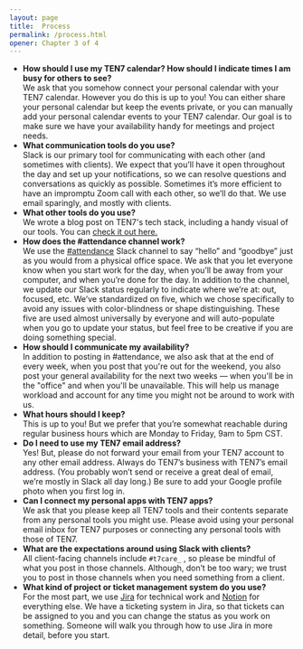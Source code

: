 ```yaml
---
layout: page
title:  Process
permalink: /process.html
opener: Chapter 3 of 4
---
```


- **How should I use my TEN7 calendar? How should I indicate times I am busy for others to see?**  
We ask that you somehow connect your personal calendar with your TEN7 calendar. However you do this is up to you! You can either share your personal calendar but keep the events private, or you can manually add your personal calendar events to your TEN7 calendar. Our goal is to make sure we have your availability handy for meetings and project needs.
- **What communication tools do you use?**  
Slack is our primary tool for communicating with each other (and sometimes with clients). We expect that you’ll have it open throughout the day and set up your notifications, so we can resolve questions and conversations as quickly as possible. Sometimes it’s more efficient to have an impromptu Zoom call with each other, so we’ll do that.  We use email sparingly, and mostly with clients.
- **What other tools do you use?**  
We wrote a blog post on TEN7's tech stack, including a handy visual of our tools. You can [check it out here.](https://ten7.com/blog/post/ten7s-tech-stack)
- **How does the #attendance channel work?**  
We use the [#attendance](https://ten7.slack.com/archives/C1LKZENTF) Slack channel to say “hello” and “goodbye” just as you would from a physical office space. We ask that you let everyone know when you start work for the day, when you’ll be away from your computer, and when you’re done for the day. In addition to the channel, we update our Slack status regularly to indicate where we’re at: out, focused, etc. We’ve standardized on five, which we chose specifically to avoid any issues with color-blindness or shape distinguishing. These five are used almost universally by everyone and will auto-populate when you go to update your status, but feel free to be creative if you are doing something special.
- **How should I communicate my availability?**  
In addition to posting in #attendance, we also ask that at the end of every week, when you post that you're out for the weekend, you also post your general availability for the next two weeks — when you'll be in the "office" and when you'll be unavailable. This will help us manage workload and account for any time you might not be around to work with us.
- **What hours should I keep?**  
This is up to you! But we prefer that you’re somewhat reachable during regular business hours which are Monday to Friday, 9am to 5pm CST. 
- **Do I need to use my TEN7 email address?**  
Yes! But, please do not forward your email from your TEN7 account to any other email address. Always do TEN7’s business with TEN7’s email address. (You probably won’t send or receive a great deal of email, we’re mostly in Slack all day long.) Be sure to add your Google profile photo when you first log in.
- **Can I connect my personal apps with TEN7 apps?**  
We ask that you please keep all TEN7 tools and their contents separate from any personal tools you might use. Please avoid using your personal email inbox for TEN7 purposes or connecting any personal tools with those of TEN7.     
- **What are the expectations around using Slack with clients?**  
All client-facing channels include `#t7care_` , so please be mindful of what you post in those channels. Although, don’t be too wary; we trust you to post in those channels when you need something from a client. 
- **What kind of project or ticket management system do you use?**  
For the most part, we use [Jira](https://teamten7.atlassian.net/) for technical work and [Notion](https://ten7.notion.site/) for everything else. We have a ticketing system in Jira, so that tickets can be assigned to you and you can change the status as you work on something. Someone will walk you through how to use Jira in more detail, before you start. 
